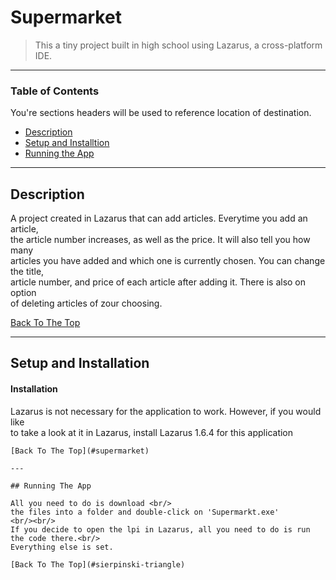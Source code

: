 # Supermarket

> This a tiny project built in high school using Lazarus, a cross-platform IDE.
---

### Table of Contents
You're sections headers will be used to reference location of destination.

- [Description](#description)
- [Setup and Installtion](#setup-and-installation)
- [Running the App](#running-the-app)

---

## Description

A project created in Lazarus that can add articles. Everytime you add an article, <br/>
the article number increases, as well as the price. It will also tell you how many <br/>
articles you have added and which one is currently chosen. You can change the title, <br/>
article number, and price of each article after adding it. There is also on option <br/>
of deleting articles of zour choosing.

[Back To The Top](#supermarket)

---

## Setup and Installation

#### Installation

Lazarus is not necessary for the application to work. However, if you would like <br/>
to take a look at it in Lazarus, install Lazarus 1.6.4 for this application

```
[Back To The Top](#supermarket)

---

## Running The App

All you need to do is download <br/>
the files into a folder and double-click on 'Supermarkt.exe'
<br/><br/>
If you decide to open the lpi in Lazarus, all you need to do is run the code there.<br/>
Everything else is set.

[Back To The Top](#sierpinski-triangle)
